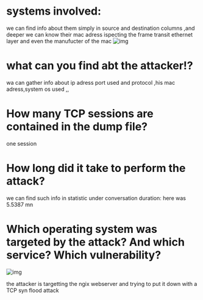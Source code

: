 # systems involved:
we can find info about them simply in source and destination columns ,and deeper we can know their mac adress ispecting the frame transit ethernet layer  and even the manufucter of the mac
![img](sharkimage/capture1.png)
# what can you find abt the attacker!?
wa can gather info about ip adress port used and protocol ,his mac adress,system os used ,,
# How many TCP sessions are contained in the dump file?
 one session
# How long did it take to perform the attack?
we can find such info in statistic under conversation duration: here was 5.5387 mn
# Which operating system was targeted by the attack? And which service? Which vulnerability?

![img](sharkimages/capture2)

 the attacker is targetting  the ngix  webserver and trying to put it down with a TCP syn flood attack